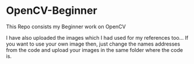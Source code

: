 # OpenCV-Beginner
This Repo consists my Beginner work on OpenCV

I have also uploaded the images which I had used for my references too... If you want to use your own image then,
just change the names addresses from the code and upload your images in the same folder where the code is.
